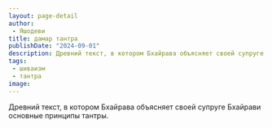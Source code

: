 ```yaml
---
layout: page-detail
author:
 - Яшодеви
title: дамар тантра
publishDate: "2024-09-01"
description: Древний текст, в котором Бхайрава объясняет своей супруге Бхайрави основные принципы тантры.
tags:
 - шиваизм
 - тантра
image: 
---
```


Древний текст, в котором Бхайрава объясняет своей супруге Бхайрави основные принципы тантры.

